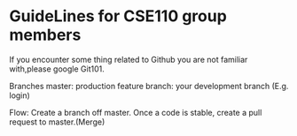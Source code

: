 # GuideLines for CSE110 group members

If you encounter some thing related to Github you are not familiar with,please google Git101.


Branches
master: production
feature branch: your development branch (E.g. login)

Flow:
Create a branch off master. 
Once a code is stable, create a pull request to master.(Merge)
